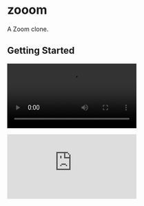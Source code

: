 # zooom

A Zoom clone.

## Getting Started

<video src="/assets/Video.mp4" ></video>

<iframe src="https://youtu.be/65TF6UyQ4pE" frameborder="0" allowfullscreen="true"> </iframe>
